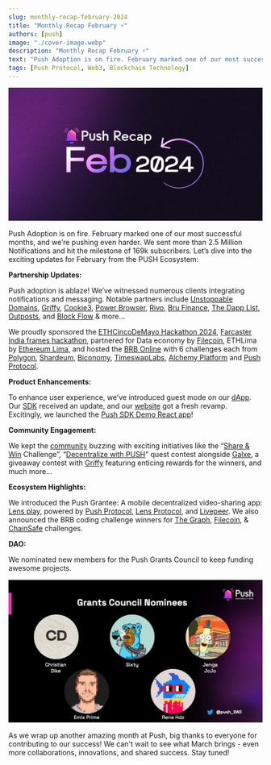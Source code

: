 ```yaml
---
slug: monthly-recap-february-2024
title: "Monthly Recap February ⚡"
authors: [push]
image: "./cover-image.webp"
description: "Monthly Recap February ⚡"
text: "Push Adoption is on fire. February marked one of our most successful months, and we’re pushing even harder. We sent more than 2.5 Million Notifications and hit the milestone of 169k subscribers."
tags: [Push Protocol, Web3, Blockchain Technology]
---
```


![Cover Image of Monthly Recap February ⚡](./cover-image.webp)

<!--truncate-->

Push Adoption is on fire. February marked one of our most successful months, and we’re pushing even harder. We sent more than 2.5 Million Notifications and hit the milestone of 169k subscribers. Let’s dive into the exciting updates for February from the PUSH Ecosystem:

**Partnership Updates:**

Push adoption is ablaze! We’ve witnessed numerous clients integrating notifications and messaging. Notable partners include [Unstoppable Domains](https://unstoppabledomains.com/), [Griffy](https://twitter.com/GriffyCommunity), [Cookie3](https://www.cookie3.com/), [Power Browser](https://powerdao.ai/), [Rivo](https://www.rivo.xyz/), [Bru Finance](https://bru.finance/), [The Dapp List](https://thedapplist.com/), [Outposts](https://outposts.io/), and [Block Flow](https://www.blockflow.network/) & more…

We proudly sponsored the [ETHCincoDeMayo Hackathon 2024](https://ethcincodemayo.com/), [Farcaster India frames hackathon](https://twitter.com/callusfbi), partnered for Data economy by [Filecoin](https://filecoin.io/), ETHLima by [Ethereum Lima](https://ethlima.org/), and hosted the [BRB Online](https://push.org/brb/) with 6 challenges each from [Polygon](https://www.notion.so/March-24-519415cc4d9f45678982f74429bee0b5?pvs=21), [Shardeum](https://shardeum.org/), [Biconomy](https://www.biconomy.io/), [TimeswapLabs](https://timeswap.io/), [Alchemy Platform](https://www.alchemy.com/) and [Push Protocol](https://push.org/).


**Product Enhancements:**

To enhance user experience, we’ve introduced guest mode on our [dApp](https://app.push.org/). Our [SDK](https://github.com/ethereum-push-notification-service/push-sdk/tree/main/packages/examples/sdk-backend-node) received an update, and our [website](https://push.org/) got a fresh revamp. Excitingly, we launched the [Push SDK Demo React app](https://react-playground.push.org/)!

**Community Engagement:**

We kept the [community](https://www.notion.so/March-24-519415cc4d9f45678982f74429bee0b5?pvs=21) buzzing with exciting initiatives like the “[Share & Win](https://twitter.com/pushprotocol/status/1759622094294331761) Challenge”, “[Decentralize with PUSH](https://twitter.com/pushprotocol/status/1760632158945698090)” quest contest alongside [Galxe](https://galxe.com/), a giveaway contest with [Griffy](https://twitter.com/pushprotocol/status/1755581480472883270) featuring enticing rewards for the winners, and much more…

**Ecosystem Highlights:**

We introduced the Push Grantee: A mobile decentralized video-sharing app: [Lens play](https://lensplay.xyz/), powered by [Push Protocol](https://twitter.com/pushprotocol), [Lens Protocol](https://www.lens.xyz/), and [Livepeer](https://livepeer.org/). We also announced the BRB coding challenge winners for [The Graph](https://thegraph.com/), [Filecoin](https://filecoin.io/), & [ChainSafe](https://chainsafe.io/) challenges.

**DAO:**

We nominated new members for the Push Grants Council to keep funding awesome projects.

![First Image of Monthly Recap February ⚡](./image-1.webp)

As we wrap up another amazing month at Push, big thanks to everyone for contributing to our success! We can't wait to see what March brings - even more collaborations, innovations, and shared success. Stay tuned!